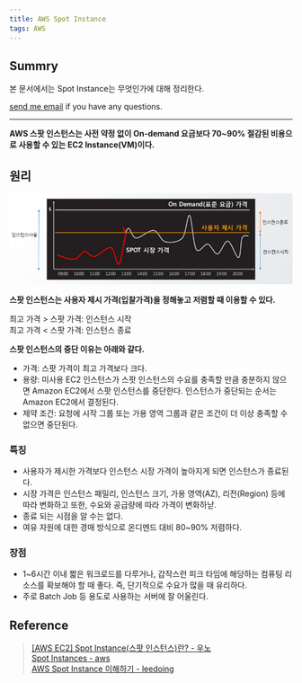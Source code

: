 ```yaml
---
title: AWS Spot Instance
tags: AWS
---
```


## Summry

본 문서에서는 Spot Instance는 무엇인가에 대해 정리한다.

[send me email](mailto:jewel7492@gmail.com) if you have any questions.

<!--more-->

---

**AWS 스팟 인스턴스는 사전 약정 없이 On-demand 요금보다 70~90% 절감된 비용으로 사용할 수 있는 EC2 Instance(VM)이다.**  

## 원리

![그림1](/assets/AWS/Spot_instance/1.png)

**스팟 인스턴스는 사용자 제시 가격(입찰가격)을 정해놓고 저렴할 때 이용할 수 있다.**

최고 가격 > 스팟 가격: 인스턴스 시작  
최고 가격 < 스팟 가격: 인스턴스 종료  

**스팟 인스턴스의 중단 이유는 아래와 같다.**  
* 가격: 스팟 가격이 최고 가격보다 크다.
* 용량: 미사용 EC2 인스턴스가 스팟 인스턴스의 수요를 충족할 만큼 충분하지 않으면 Amazon EC2에서 스팟 인스턴스를 중단한다. 인스턴스가 중단되는 순서는 Amazon EC2에서 결정된다.
* 제약 조건: 요청에 시작 그룹 또는 가용 영역 그룹과 같은 조건이 더 이상 충족할 수 없으면 중단된다.

### 특징

* 사용자가 제시한 가격보다 인스턴스 시장 가격이 높아지게 되면 인스턴스가 종료된다.
* 시장 가격은 인스턴스 패밀리, 인스턴스 크기, 가용 영역(AZ), 리전(Region) 등에 따라 변화하고 또한, 수요와 공급량에 따라 가격이 변화하낟.
* 종료 되는 시점을 알 수는 없다.
* 여유 자원에 대한 경매 방식으로 온디멘드 대비 80~90% 저렴하다.

### 장점

* 1~6시간 이내 짧은 워크로드를 다루거나, 갑작스런 피크 타임에 해당하는 컴퓨팅 리소스를 확보해야 할 때 좋다. 즉, 단기적으로 수요가 많을 때 유리하다.
* 주로 Batch Job 등 용도로 사용하는 서버에 잘 어울린다.

## Reference
> [[AWS EC2] Spot Instance(스팟 인스턴스)란? - 우노](https://wooono.tistory.com/86)  
> [Spot Instances - aws](https://docs.aws.amazon.com/ko_kr/AWSEC2/latest/UserGuide/using-spot-instances.html)  
> [AWS Spot Instance 이해하기 - leedoing](https://blog.leedoing.com/178)  
